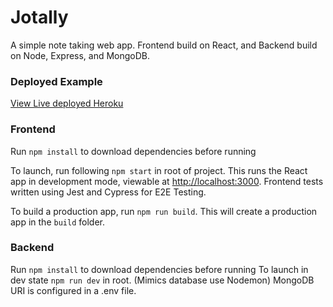 # Jotally
A simple note taking web app. Frontend build on React, and Backend build on Node, Express, and MongoDB.


### Deployed Example
[View Live deployed Heroku](http://jotally.herokuapp.com/)

### Frontend
Run ```npm install``` to download dependencies before running

To launch, run following ```npm start``` in root of project. 
This runs the React app in development mode, viewable at [http://localhost:3000](http://localhost:3000).
Frontend tests written using Jest and Cypress for E2E Testing.

To build a production app, run ```npm run build```. This will create a production app in the ```build``` folder.

### Backend
Run ```npm install``` to download dependencies before running
To launch in dev state ```npm run dev``` in root. (Mimics database use Nodemon)
MongoDB URI is configured in a .env file.

